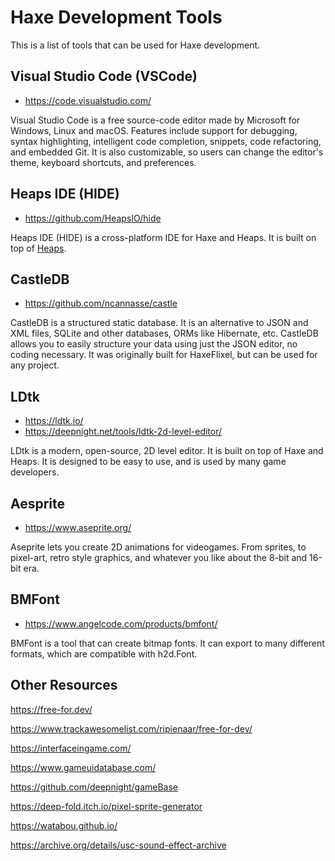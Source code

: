 # Haxe Development Tools

This is a list of tools that can be used for Haxe development.

## Visual Studio Code (VSCode)

- https://code.visualstudio.com/

Visual Studio Code is a free source-code editor made by Microsoft for Windows, Linux and macOS. Features include support for debugging, syntax highlighting, intelligent code completion, snippets, code refactoring, and embedded Git. It is also customizable, so users can change the editor's theme, keyboard shortcuts, and preferences.

## Heaps IDE (HIDE)
- https://github.com/HeapsIO/hide

Heaps IDE (HIDE) is a cross-platform IDE for Haxe and Heaps. It is built on top of [Heaps](https://heaps.io/).


## CastleDB

- https://github.com/ncannasse/castle

CastleDB is a structured static database. It is an alternative to JSON and XML files, SQLite and other databases, ORMs like Hibernate, etc. CastleDB allows you to easily structure your data using just the JSON editor, no coding necessary. It was originally built for HaxeFlixel, but can be used for any project.

## LDtk

- https://ldtk.io/
- https://deepnight.net/tools/ldtk-2d-level-editor/

LDtk is a modern, open-source, 2D level editor. It is built on top of Haxe and Heaps. It is designed to be easy to use, and is used by many game developers.

## Aesprite

- https://www.aseprite.org/

Aseprite lets you create 2D animations for videogames. From sprites, to pixel-art, retro style graphics, and whatever you like about the 8-bit and 16-bit era.

## BMFont

- https://www.angelcode.com/products/bmfont/

BMFont is a tool that can create bitmap fonts. It can export to many different formats, which are compatible with h2d.Font.


## Other Resources

https://free-for.dev/

https://www.trackawesomelist.com/ripienaar/free-for-dev/

https://interfaceingame.com/

https://www.gameuidatabase.com/

https://github.com/deepnight/gameBase

https://deep-fold.itch.io/pixel-sprite-generator

https://watabou.github.io/

https://archive.org/details/usc-sound-effect-archive